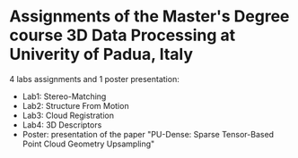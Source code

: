 # Assignments of the Master's Degree course **3D Data Processing** at Univerity of Padua, Italy
4 labs assignments and 1 poster presentation:
- Lab1: Stereo-Matching
- Lab2: Structure From Motion
- Lab3: Cloud Registration
- Lab4: 3D Descriptors
- Poster: presentation of the paper "PU-Dense: Sparse Tensor-Based Point Cloud Geometry Upsampling"
